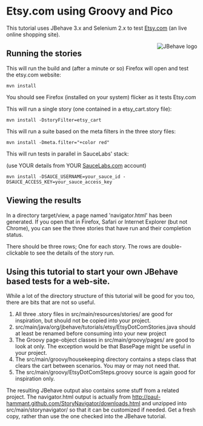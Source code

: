 # Etsy.com using Groovy and Pico

This tutorial uses JBehave 3.x and Selenium 2.x to test [Etsy.com](http://etsy.com) (an live online shopping site).

<img src="http://jbehave.org/reference/preview/images/jbehave-logo.png" alt="JBehave logo" align="right" />

## Running the stories

This will run the build and (after a minute or so) Firefox will open and test the etsy.com website:

    mvn install 

You should see Firefox (installed on your system) flicker as it tests Etsy.com

This will run a single story (one contained in a etsy_cart.story file):

    mvn install -DstoryFilter=etsy_cart

This will run a suite based on the meta filters in the three story files:

    mvn install -Dmeta.filter="+color red"

This will run tests in parallel in SauceLabs' stack:

(use YOUR details from YOUR [SauceLabs.com](http://saucelabs.com) account)

    mvn install -DSAUCE_USERNAME=your_sauce_id -DSAUCE_ACCESS_KEY=your_sauce_access_key

## Viewing the results

In a directory target/view, a page named 'navigator.html' has been generated.  If you open that in Firefox, Safari or Internet Explorer (but not Chrome), you can see the three stories that have run and their completion status.

There should be three rows; One for each story.  The rows are double-clickable to see the details of the story run.

## Using this tutorial to start your own JBehave based tests for a web-site.

While a lot of the directory structure of this tutorial will be good for you too, there are bits that are not so useful.

1) All three .story files in src/main/resources/stories/ are good for inspiration, but should not be copied into your project.
2) src/main/java/org/jbehave/tutorials/etsy/EtsyDotComStories.java should at least be renamed before consuming into your new project
3) The Groovy page-object classes in src/main/groovy/pages/ are good to look at only. The exception would be that BasePage might be useful in your project.
4) The src/main/groovy/housekeeping directory contains a steps class that clears the cart between scenarios.  You may or may not need that.
5) The src/main/groovy/EtsyDotComSteps.groovy source is again good for inspiration only.

The resulting JBehave output also contains some stuff from a related project.  The navigator.html output is actually from http://paul-hammant.github.com/StoryNavigator/downloads.html and unzipped into src/main/storynavigator/ so that it can be customized if needed.  Get a fresh copy, rather than use the one checked into the JBehave tutorial.



